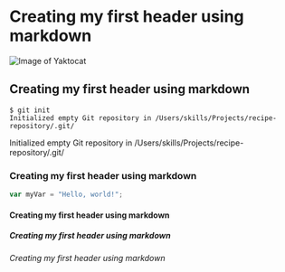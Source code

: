 # Creating my first header using markdown
![Image of Yaktocat](https://octodex.github.com/images/yaktocat.png)
## Creating my first header using markdown
```
$ git init
Initialized empty Git repository in /Users/skills/Projects/recipe-repository/.git/
```
Initialized empty Git repository in /Users/skills/Projects/recipe-repository/.git/
### Creating my first header using markdown
``` javascript
var myVar = "Hello, world!";
```
#### Creating my first header using markdown
##### Creating my first header using markdown
###### Creating my first header using markdown
